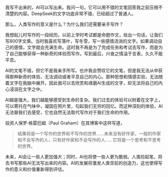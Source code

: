 我写不出来的，AI可以写出来。我问一句，它可以用不错的文笔回答我之前压根不清楚的内容。DeepSeek的文字功底非常不错，已经超过了普通人。

那么，人类写作的意义是什么？为什么我们还需要亲手写作？

我想起儿时写作的一段经历。以前上学时考试都是命题作文，给出一句话，让我们写800字文章。当时我喜欢写落叶，写冬雪，写一些感情流淌的文字。如果调动自己的感情，文字就会充满生命。这时我不再是为了完成任务和考试去写作，而是为了自己能够获得一种新奇的体验而写作。写到最后，兴奋之情溢于言表，久久不能平息。

AI的文笔不错，但它不是我亲手所写。也许我会赞叹它的文笔，但是我无法从中获得那种新奇的体验，无法调动或者平息自己的内心。那种思想和情感实验，无法随着文字在我脑中展开。因此我可以去欣赏和琢磨AI生成的文字，却无法将自己的内心浸润在文字之中。

AI越是强大，我们越能够感受到生命的复杂。我们过去的体验可以附着在文字上，可以寄托在气味中，凝固在照片里，勾起我们无穷的回忆。而这种深刻的体验，AI无法替我们去感受，它也自然无法取代写作对于我们生命的作用。

投资人保罗·格雷厄姆（Paul Graham）在其博客中这样写道，

> 结果将是一个写作的世界和不写作的世界……未来没有好作家，一般的作家和不会写作的人，只有好作家和不会写作的人……它将是一个思考和不思考的世界。

未来，AI会让一些人更加强大；同时，AI也将使一些人更为脆弱。人类捡起笔，将去书写那些AI无法写出来的内容。AI的发展将激发人类空前的创造力，这也使得写作的意义和价值重新得到评估。